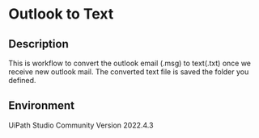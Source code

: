 # Outlook to Text

## Description 
This is workflow to convert the outlook email (.msg) to text(.txt) once we receive new outlook mail.
The converted text file is saved the folder you defined.

## Environment
UiPath Studio Community Version 2022.4.3
